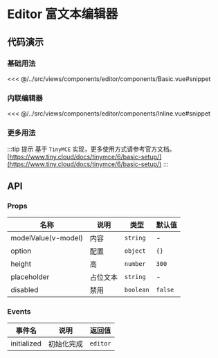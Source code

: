 # Editor 富文本编辑器

## 代码演示

### 基础用法
<<< @/../src/views/components/editor/components/Basic.vue#snippet

### 内联编辑器
<<< @/../src/views/components/editor/components/Inline.vue#snippet

### 更多用法

:::tip 提示
基于 `TinyMCE` 实现，更多使用方式请参考官方文档。[https://www.tiny.cloud/docs/tinymce/6/basic-setup/](https://www.tiny.cloud/docs/tinymce/6/basic-setup/)
:::

## API

### Props

| 名称                  | 说明   | 类型        | 默认值     |
|---------------------|------|-----------|---------|
| modelValue(v-model) | 内容   | `string`  | -       |
| option              | 配置   | `object`  | `{}`    |
| height              | 高    | `number`  | `300`   |
| placeholder         | 占位文本 | `string`  | -       |
| disabled            | 禁用   | `boolean` | `false` |

### Events

| 事件名         | 说明    | 返回值      |
|-------------|-------|----------|
| initialized | 初始化完成 | `editor` |

